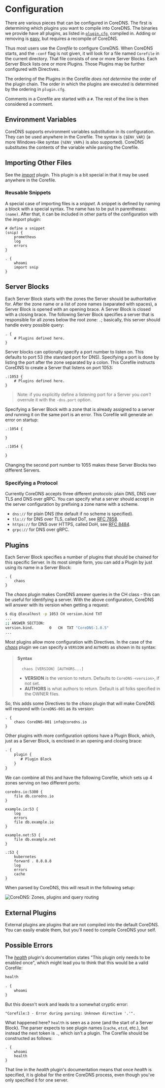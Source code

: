 # Configuration

There are various pieces that can be configured in CoreDNS. The first is determining which
plugins you want to compile into CoreDNS. The binaries we provide have all plugins, as listed in
[`plugin.cfg`](https://github.com/coredns/coredns/blob/master/plugin.cfg), compiled in.
Adding or removing is [easy](/2017/07/23/add-external-plugins/), but requires a recompile of CoreDNS.

Thus most users use the *Corefile* to configure CoreDNS. When CoreDNS starts, and the `-conf` flag is
not given, it will look for a file named `Corefile` in the current directory. That file consists
of one or more Server Blocks. Each Server Block lists one or more Plugins. Those Plugins may be
further configured with Directives.

The ordering of the Plugins in the Corefile *does not determine* the order of the plugin chain. The
order in which the plugins are executed is determined by the ordering in `plugin.cfg`.

Comments in a Corefile are started with a `#`. The rest of the line is then considered a comment.

## Environment Variables

CoreDNS supports environment variables substitution in its configuration.
They can be used anywhere in the Corefile. The syntax is `{$ENV_VAR}` (a more Windows-like syntax
`{%ENV_VAR%}` is also supported). CoreDNS substitutes the contents of the variable while parsing
the Corefile.

## Importing Other Files

See the [*import*](https://coredns.io/plugins/import) plugin. This plugin is a bit special in that
it may be used anywhere in the Corefile.

### Reusable Snippets

A special case of importing files is a *snippet*. A snippet is defined by naming a block with
a special syntax. The name has to be put in parentheses: `(name)`. After that, it can be included in
other parts of the configuration with the *import* plugin:

~~~ corefile
# define a snippet
(snip) {
    prometheus
    log
    errors
}

. {
    whoami
    import snip
}
~~~

## Server Blocks

Each Server Block starts with the zones the Server should be authoritative for. After the zone
name or a list of zone names (separated with spaces), a Server Block is opened with an opening brace.
A Server Block is closed with a closing brace. The following Server Block specifies a server that is
responsible for all zones below the root zone: `.`; basically, this server should handle every
possible query:

~~~ corefile
. {
    # Plugins defined here.
}
~~~

Server blocks can optionally specify a port number to listen on. This defaults to port 53 (the
standard port for DNS). Specifying a port is done by listing the port after the zone separated by
a colon. This Corefile instructs CoreDNS to create a Server that listens on port 1053:

~~~ corefile
.:1053 {
    # Plugins defined here.
}
~~~

> Note: if you explicitly define a listening port for a Server you *can't* overrule it with the
> `-dns.port` option.

Specifying a Server Block with a zone that is already assigned to a server *and* running it on the
same port is an error. This Corefile will generate an error on startup:

~~~ txt
.:1054 {

}

.:1054 {

}
~~~

Changing the second port number to 1055 makes these Server Blocks two different Servers.

### Specifying a Protocol

Currently CoreDNS accepts three different protocols: plain DNS, DNS over TLS and DNS over gRPC. You
can specify what a server should accept in the server configuration by prefixing a zone name with
a scheme.

* `dns://` for plain DNS (the default if no scheme is specified).
* `tls://` for DNS over TLS, called DoT, see [RFC 7858](https://tools.ietf.org/html/rfc7858).
* `https://` for DNS over HTTPS, called DoH, see [RFC 8484](https://tools.ietf.org/html/rfc8484).
* `grpc://` for DNS over gRPC.

## Plugins

Each Server Block specifies a number of plugins that should be chained for this specific Server. In
its most simple form, you can add a Plugin by just using its name in a Server Block:

~~~ corefile
. {
    chaos
}
~~~

The *chaos* plugin makes CoreDNS answer queries in the CH class - this can be useful for identifying
a server. With the above configuration, CoreDNS will answer with its version when getting a request:

~~~ sh
$ dig @localhost -p 1053 CH version.bind TXT
...
;; ANSWER SECTION:
version.bind.		0	CH	TXT	"CoreDNS-1.0.5"
...
~~~

Most plugins allow more configuration with Directives. In the case of the [*chaos*](/plugins/chaos)
plugin we can specify a `VERSION` and `AUTHORS` as shown in its syntax:

> #### Syntax
>
>
>       chaos [VERSION] [AUTHORS...]
>
>
> * **VERSION** is the version to return. Defaults to `CoreDNS-<version>`, if not set.
> * **AUTHORS** is what authors to return. Default is all folks specified in the OWNER files.

So, this adds some Directives to the *chaos* plugin that will make CoreDNS will respond with
`CoreDNS-001` as its version:

~~~ corefile
. {
    chaos CoreDNS-001 info@coredns.io
}
~~~

Other plugins with more configuration options have a Plugin Block, which, just as a Server
Block, is enclosed in an opening and closing brace:

~~~ txt
. {
    plugin {
       # Plugin Block
    }
}
~~~

We can combine all this and have the following Corefile, which sets up 4 zones serving on two
different ports:

~~~ corefile
coredns.io:5300 {
    file db.coredns.io
}

example.io:53 {
    log
    errors
    file db.example.io
}

example.net:53 {
    file db.example.net
}

.:53 {
    kubernetes
    forward . 8.8.8.8
    log
    errors
    cache
}
~~~

When parsed by CoreDNS, this will result in the following setup:

![CoreDNS: Zones, plugins and query routing](/images/CoreDNS-Corefile.png)

## External Plugins

External plugins are plugins that are not compiled into the default CoreDNS. You can easily enable
them, but you'll need to compile CoreDNS your self.

## Possible Errors

The [*health*](/plugins/health) plugin's documentation states "This plugin only needs to be enabled once",
which might lead you to think that this would be a valid Corefile:

~~~ txt
health

. {
    whoami
}
~~~
But this doesn't work and leads to a somewhat cryptic error:

~~~
"Corefile:3 - Error during parsing: Unknown directive '.'".
~~~

What happened here? `health` is seen as a zone (and the start of a Server Block). The parser expects to
see plugin names (`cache`, `etcd`, etc.), but instead the next token is `.`, which isn't a plugin.
The Corefile should be constructed as follows:

~~~ corefile
. {
    whoami
    health
}
~~~
That line in the *health* plugin's documentation means that once *health* is specified, it is global for
the entire CoreDNS process, even though you've only specified it for one server.
